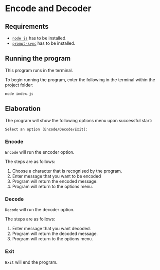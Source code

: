 # Encode and Decoder
## Requirements
- [`node js`](https://nodejs.org/en/download/) has to be installed.
- [`prompt-sync`](https://www.npmjs.com/package/prompt-sync) has to be installed. 

## Running the program
This program runs in the terminal.

To begin running the program, enter the following in the terminal within the project folder:
```terminal
node index.js
```

## Elaboration
The program will show the following options menu upon successful start:
```terminal
Select an option (Encode/Decode/Exit):
```

### Encode
`Encode` will run the encoder option. 

The steps are as follows:

1. Choose a character that is recognised by the program.
2. Enter message that you want to be encoded
3. Program will return the encoded message. 
4. Program will return to the options menu.

### Decode 
`Decode` will run the decoder option.

The steps are as follows:

1. Enter message that you want decoded.
2. Program will return the decoded message.
3. Program will return to the options menu.

### Exit
`Exit` will end the program.